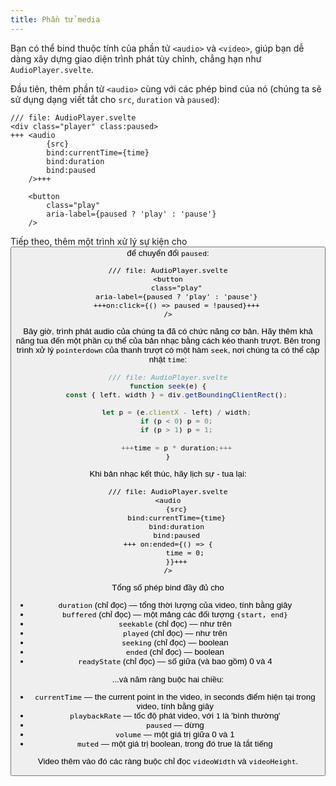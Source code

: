 ```yaml
---
title: Phần tử media
---
```


Bạn có thể bind thuộc tính của phần tử `<audio>` và `<video>`, giúp bạn dễ dàng xây dựng giao diện trình phát tùy chỉnh, chẳng hạn như `AudioPlayer.svelte`.

Đầu tiên, thêm phần tử `<audio>` cùng với các phép bind của nó (chúng ta sẽ sử dụng dạng viết tắt cho `src`, `duration` và `paused`):

```svelte
/// file: AudioPlayer.svelte
<div class="player" class:paused>
+++	<audio
		{src}
		bind:currentTime={time}
		bind:duration
		bind:paused
	/>+++

	<button
		class="play"
		aria-label={paused ? 'play' : 'pause'}
	/>
```

Tiếp theo, thêm một trình xử lý sự kiện cho <button> để chuyển đổi `paused`:

```svelte
/// file: AudioPlayer.svelte
<button
	class="play"
	aria-label={paused ? 'play' : 'pause'}
	+++on:click={() => paused = !paused}+++
/>
```

Bây giờ, trình phát audio của chúng ta đã có chức năng cơ bản. Hãy thêm khả năng tua đến một phần cụ thể của bản nhạc bằng cách kéo thanh trượt. Bên trong trình xử lý `pointerdown` của thanh trượt có một hàm `seek`, nơi chúng ta có thể cập nhật `time`:

```js
/// file: AudioPlayer.svelte
function seek(e) {
	const { left, width } = div.getBoundingClientRect();

	let p = (e.clientX - left) / width;
	if (p < 0) p = 0;
	if (p > 1) p = 1;

	+++time = p * duration;+++
}
```

Khi bản nhạc kết thúc, hãy lịch sự - tua lại:

```svelte
/// file: AudioPlayer.svelte
<audio
	{src}
	bind:currentTime={time}
	bind:duration
	bind:paused
+++	on:ended={() => {
		time = 0;
	}}+++
/>
```

Tổng số phép bind đầy đủ cho <audio> và <video> như sau - bảy phép bind _chỉ đọc_...

- `duration` (chỉ đọc) — tổng thời lượng của video, tính bằng giây
- `buffered`  (chỉ đọc) — một mảng các đối tượng `{start, end}`
- `seekable` (chỉ đọc) — như trên
- `played` (chỉ đọc) — như trên
- `seeking` (chỉ đọc) — boolean
- `ended` (chỉ đọc) — boolean
- `readyState` (chỉ đọc) — số giữa (và bao gồm) 0 và 4

...và năm ràng buộc hai chiều:

- `currentTime` — the current point in the video, in seconds điểm hiện tại trong video, tính bằng giây
- `playbackRate` — tốc độ phát video, với `1` là 'bình thường'
- `paused` — dừng
- `volume` — một giá trị giữa 0 và 1
- `muted` — một giá trị boolean, trong đó true là tắt tiếng

Video thêm vào đó các ràng buộc chỉ đọc `videoWidth` và `videoHeight`.
